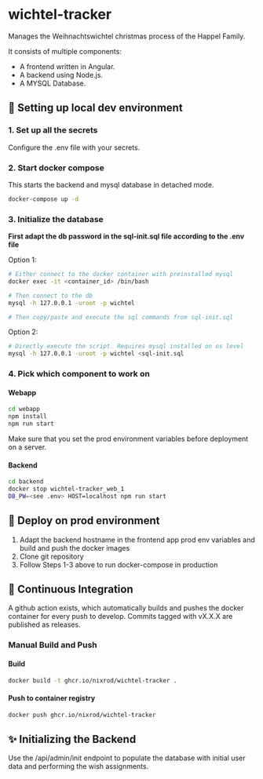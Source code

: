 # wichtel-tracker
Manages the Weihnachtswichtel christmas process of the Happel Family.

It consists of multiple components:
- A frontend written in Angular. 
- A backend using Node.js.
- A MYSQL Database.


## 🚶 Setting up local dev environment

### 1. Set up all the secrets
Configure the .env file with your secrets.

### 2. Start docker compose

This starts the backend and mysql database in detached mode.
```sh
docker-compose up -d
```

### 3. Initialize the database

**First adapt the db password in the sql-init.sql file according to the .env file**

Option 1:
```sh
# Either connect to the docker container with preinstalled mysql
docker exec -it <container_id> /bin/bash

# Then connect to the db
mysql -h 127.0.0.1 -uroot -p wichtel

# Then copy/paste and execute the sql commands from sql-init.sql
```

Option 2:
```sh
# Directly execute the script. Requires mysql installed on os level
mysql -h 127.0.0.1 -uroot -p wichtel <sql-init.sql
```

### 4. Pick which component to work on

#### Webapp
```sh
cd webapp
npm install
npm run start
```
Make sure that you set the prod environment variables before deployment on a server.

#### Backend
```sh
cd backend
docker stop wichtel-tracker_web_1
DB_PW=<see .env> HOST=localhost npm run start
```

## 🏃 Deploy on prod environment

1. Adapt the backend hostname in the frontend app prod env variables and build and push the docker images
2. Clone git repository
3. Follow Steps 1-3 above to run docker-compose in production

## 🔨 Continuous Integration
A github action exists, which automatically builds and pushes the docker 
container for every push to develop.
Commits tagged with vX.X.X are published as releases.

### Manual Build and Push
#### Build
```sh
docker build -t ghcr.io/nixrod/wichtel-tracker .
```

#### Push to container registry
```sh
docker push ghcr.io/nixrod/wichtel-tracker
```

## ✨ Initializing the Backend

Use the /api/admin/init endpoint to populate the database with initial user data and performing the wish assignments.
